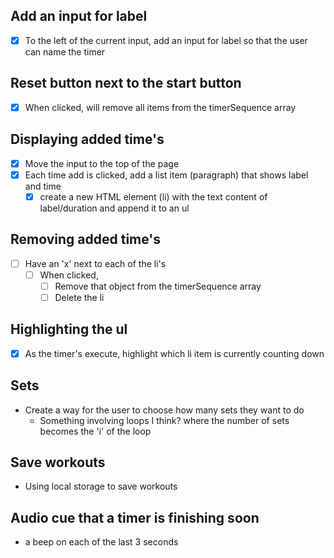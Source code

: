 ## Add an input for label
- [x] To the left of the current input, add an input for label so that the user can name the timer

## Reset button next to the start button
- [x] When clicked, will remove all items from the timerSequence array

## Displaying added time's
- [x] Move the input to the top of the page
- [x] Each time add is clicked, add a list item (paragraph) that shows label and time
    - [x] create a new HTML element (li) with the text content of label/duration and append it to an ul

## Removing added time's
- [ ] Have an 'x' next to each of the li's
    - [ ] When clicked,
        - [ ] Remove that object from the timerSequence array
        - [ ] Delete the li

## Highlighting the ul
- [x] As the timer's execute, highlight which li item is currently counting down

## Sets
- Create a way for the user to choose how many sets they want to do
    - Something involving loops I think? where the number of sets becomes the 'i' of the loop

## Save workouts
- Using local storage to save workouts

## Audio cue that a timer is finishing soon
- a beep on each of the last 3 seconds